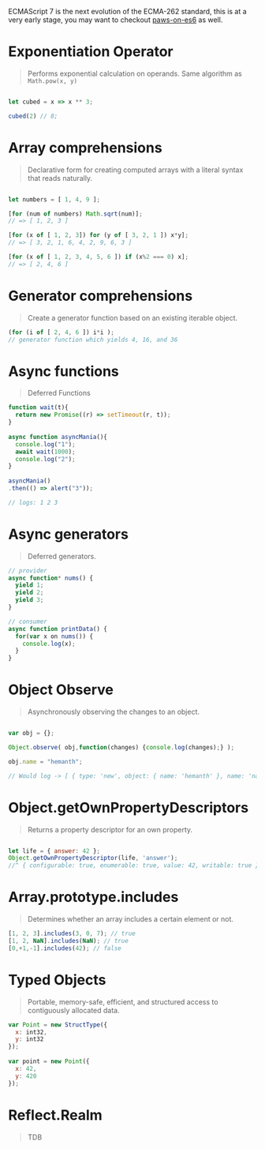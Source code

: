 ECMAScript 7 is the next evolution of the ECMA-262 standard, this is at a very early stage, you may want to checkout [paws-on-es6](https://github.com/hemanth/paws-on-es6) as well.

# Exponentiation Operator
> Performs exponential calculation on operands. Same algorithm as `Math.pow(x, y)`

```js

let cubed = x => x ** 3;

cubed(2) // 8;
```

# Array comprehensions
> Declarative form for creating computed arrays with a literal syntax that reads naturally.

```js

let numbers = [ 1, 4, 9 ];

[for (num of numbers) Math.sqrt(num)];
// => [ 1, 2, 3 ]

[for (x of [ 1, 2, 3]) for (y of [ 3, 2, 1 ]) x*y];
// => [ 3, 2, 1, 6, 4, 2, 9, 6, 3 ]

[for (x of [ 1, 2, 3, 4, 5, 6 ]) if (x%2 === 0) x];
// => [ 2, 4, 6 ]
```

# Generator comprehensions
> Create a generator function based on an existing iterable object.

```js
(for (i of [ 2, 4, 6 ]) i*i );
// generator function which yields 4, 16, and 36
```



# Async functions
> Deferred Functions

```js
function wait(t){
  return new Promise((r) => setTimeout(r, t));
}
 
async function asyncMania(){
  console.log("1");
  await wait(1000);
  console.log("2");
}
 
asyncMania()
.then(() => alert("3"));

// logs: 1 2 3
```

# Async generators
> Deferred generators.

```js
// provider
async function* nums() {
  yield 1;
  yield 2;
  yield 3;
}

// consumer
async function printData() {
  for(var x on nums()) {
    console.log(x);
  }
}
```

# Object Observe 
> Asynchronously observing the changes to an object.

```js

var obj = {};

Object.observe( obj,function(changes) {console.log(changes);} );

obj.name = "hemanth";

// Would log -> [ { type: 'new', object: { name: 'hemanth' }, name: 'name' } ]
```

# Object.getOwnPropertyDescriptors
> Returns a property descriptor for an own property.

```js

let life = { answer: 42 };
Object.getOwnPropertyDescriptor(life, 'answer');
//^ { configurable: true, enumerable: true, value: 42, writable: true }
```

# Array.prototype.includes
> Determines whether an array includes a certain element or not.

```js
[1, 2, 3].includes(3, 0, 7); // true
[1, 2, NaN].includes(NaN); // true
[0,+1,-1].includes(42); // false
```

# Typed Objects
> Portable, memory-safe, efficient, and structured access to contiguously allocated data.

```js
var Point = new StructType({
  x: int32,
  y: int32
});
 
var point = new Point({
  x: 42,
  y: 420
});
```

# Reflect.Realm
> TDB












